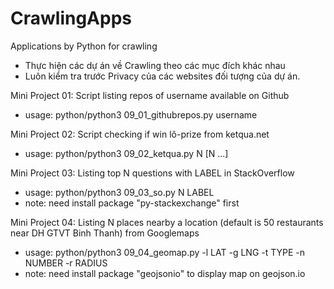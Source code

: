 # CrawlingApps
Applications by Python for crawling
- Thực hiện các dự án về Crawling theo các mục đích khác nhau
- Luôn kiểm tra trước Privacy của các websites đối tượng của dự án.

Mini Project 01: Script listing repos of username available on Github
- usage: python/python3 09_01_githubrepos.py username

Mini Project 02: Script checking if win lô-prize from ketqua.net
- usage: python/python3 09_02_ketqua.py N [N ...]

Mini Project 03: Listing top N questions with LABEL in StackOverflow
- usage: python/python3 09_03_so.py N LABEL
- note: need install package "py-stackexchange" first

Mini Project 04: Listing N places nearby a location (default is 50 restaurants near DH GTVT Binh Thanh) from Googlemaps
- usage: python/python3 09_04_geomap.py -l LAT -g LNG -t TYPE -n NUMBER -r RADIUS
- note: need install package "geojsonio" to display map on geojson.io
